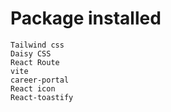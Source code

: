 # Package installed
```
Tailwind css
Daisy CSS
React Route
vite
career-portal
React icon
React-toastify
```
